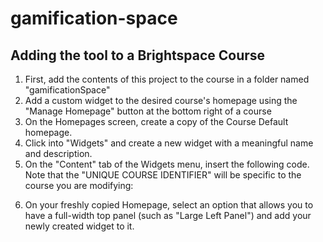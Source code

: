 # gamification-space

## Adding the tool to a Brightspace Course

1. First, add the contents of this project to the course in a folder named "gamificationSpace"
2. Add a custom widget to the desired course's homepage using the "Manage Homepage" button at the bottom right of a course
3. On the Homepages screen, create a copy of the Course Default homepage.
4. Click into "Widgets" and create a new widget with a meaningful name and description.
5. On the "Content" tab of the Widgets menu, insert the following code. Note that the "UNIQUE COURSE IDENTIFIER" will be specific to the course you are modifying:

  <div id="gamificationMain"></div>
  <script>// <![CDATA[
  var jamGamifiction = "{OrgUnitPath}";
  // ]]></script>
  <script src="https://code.jquery.com/jquery-3.1.1.min.js" integrity="sha256-hVVnYaiADRTO2PzUGmuLJr8BLUSjGIZsDYGmIJLv2b8=" crossorigin="anonymous"></script>
  <script src="https://cdnjs.cloudflare.com/ajax/libs/handlebars.js/4.0.5/handlebars.runtime.min.js"></script>
  <script src="https://content.byui.edu/file/c71e8c2c-c858-4165-8283-5174d0f88b9d/1/valence.js"></script>
  <script src="https://cdnjs.cloudflare.com/ajax/libs/d3-dsv/1.0.3/d3-dsv.js"></script>
  <script src="/content/enforced/UNIQUE COURSE IDENTIFIER/gamificationSpace/settings.js"></script>
  <p></p>
  <script src="/content/enforced/UNIQUE COURSE IDENTIFIER/gamificationSpace/handlebarsTemplate.js"></script>
  <p></p>
  <script src="/content/enforced/UNIQUE COURSE IDENTIFIER/gamificationSpace/controller.js"></script>
  <p></p>
  <script src="/content/enforced/UNIQUE COURSE IDENTIFIER/gamificationSpace/getCSV.js"></script>
  <!--<script src="https://localhost:8000/settings.js"></script>-->
  <p></p>
  <!--<script src="https://localhost:8000/handlebarsTemplate.js"></script>-->
  <p></p>
  <!--<script src="https://localhost:8000/controller.js"></script>-->
  <p></p>
  <!--<script src="https://localhost:8000/getCSV.js"></script>-->

6. On your freshly copied Homepage, select an option that allows you to have a full-width top panel (such as "Large Left Panel") and add your newly created widget to it.
